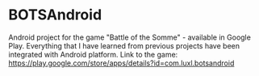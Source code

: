 BOTSAndroid
===========

Android project for the game "Battle of the Somme" - available in Google Play. Everything that I have learned from previous projects have been integrated with Android platform. Link to the game: https://play.google.com/store/apps/details?id=com.luxl.botsandroid
